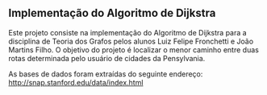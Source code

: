 Implementação do Algoritmo de Dijkstra
---

Este projeto consiste na implementação do Algoritmo de Dijkstra para a disciplina de Teoria dos Grafos pelos alunos Luiz Felipe Fronchetti e João Martins Filho. O objetivo do projeto é localizar o menor caminho entre duas rotas determinada pelo usuário de cidades da Pensylvania.

As bases de dados foram extraídas do seguinte endereço: http://snap.stanford.edu/data/index.html

